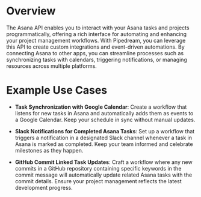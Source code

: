 # Overview

The Asana API enables you to interact with your Asana tasks and projects programmatically, offering a rich interface for automating and enhancing your project management workflows. With Pipedream, you can leverage this API to create custom integrations and event-driven automations. By connecting Asana to other apps, you can streamline processes such as synchronizing tasks with calendars, triggering notifications, or managing resources across multiple platforms.

# Example Use Cases

- **Task Synchronization with Google Calendar**: Create a workflow that listens for new tasks in Asana and automatically adds them as events to a Google Calendar. Keep your schedule in sync without manual updates.

- **Slack Notifications for Completed Asana Tasks**: Set up a workflow that triggers a notification in a designated Slack channel whenever a task in Asana is marked as completed. Keep your team informed and celebrate milestones as they happen.

- **GitHub Commit Linked Task Updates**: Craft a workflow where any new commits in a GitHub repository containing specific keywords in the commit message will automatically update related Asana tasks with the commit details. Ensure your project management reflects the latest development progress.
